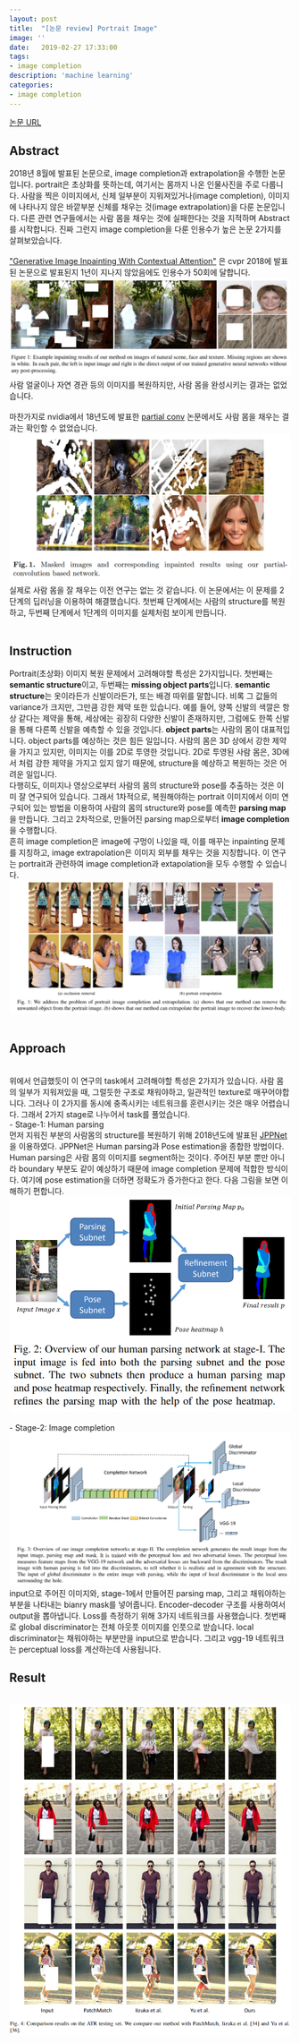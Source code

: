 ```yaml
---
layout: post
title:  "[논문 review] Portrait Image"
image: ''
date:   2019-02-27 17:33:00
tags:
- image completion
description: 'machine learning'
categories:
- image completion
---
```


<p class="music-read"><a href="https://arxiv.org/abs/1808.07757">논문 URL</a></p>

## Abstract

2018년 8월에 발표된 논문으로, image completion과 extrapolation을 수행한 논문입니다. portrait은 초상화를 뜻하는데, 여기서는 몸까지 나온 인물사진을 주로 다룹니다. 사람을 찍은 이미지에서, 신체 일부분이 지워져있거나(image completion), 이미지에 나타나지 않은 바깥부분 신체를 채우는 것(image extrapolation)을 다룬 논문입니다.
다른 관련 연구들에서는 사람 몸을 채우는 것에 실패한다는 것을 지적하며 Abstract를 시작합니다. 진짜 그런지 image completion을 다룬 인용수가 높은 논문 2가지를 살펴보았습니다. <br>
<br>
<a href="http://openaccess.thecvf.com/content_cvpr_2018/html/Yu_Generative_Image_Inpainting_CVPR_2018_paper.html">"Generative Image Inpainting With Contextual Attention"</a> 은 cvpr 2018에 발표된 논문으로 발표된지 1년이 지나지 않았음에도 인용수가 50회에 달합니다. 
<br>
<img src="/assets/img/portrait-image/K-001.png">
<br>
사람 얼굴이나 자연 경관 등의 이미지를 복원하지만, 사람 몸을 완성시키는 결과는 없었습니다.
<br><br>
마찬가지로 nvidia에서 18년도에 발표한 <a href="http://openaccess.thecvf.com/content_ECCV_2018/html/Guilin_Liu_Image_Inpainting_for_ECCV_2018_paper.html">partial conv</a> 논문에서도 사람 몸을 채우는 결과는 확인할 수 없었습니다.
<img src="/assets/img/portrait-image/K-002.png">
<br>
실제로 사람 몸을 잘 채우는 이전 연구는 없는 것 같습니다. 이 논문에서는 이 문제를 2 단계의 딥러닝을 이용하여 해결했습니다. 첫번째 단계에서는 사람의 structure를 복원하고, 두번째 단계에서 1단계의 이미지를 실제처럼 보이게 만듭니다. 
<br><br>

## Instruction

Portrait(초상화) 이미지 복원 문제에서 고려해야할 특성은 2가지입니다. 첫번째는 **semantic structure**이고, 두번째는 **missing object parts**입니다. **semantic structure**는 옷이라든가 신발이라든가, 또는 배경 따위를 말합니다. 비록 그 값들의 variance가 크지만, 그만큼 강한 제약 또한 있습니다. 예를 들어, 양쪽 신발의 색깔은
항상 같다는 제약을 통해, 세상에는 굉장히 다양한 신발이 존재하지만, 그럼에도 한쪽 신발을 통해 다른쪽 신발을 예측할 수 있을 것입니다. **object parts**는 사람의 몸이 대표적입니다. object parts를 예상하는 것은 힘든 일입니다. 사람의 몸은 3D 상에서 강한 제약을 가지고 있지만, 이미지는 이를 2D로 투영한 것입니다. 2D로 투영된 사람 몸은, 3D에서 처럼 강한 제약을 가지고 있지 않기 때문에, structure을 예상하고 복원하는 것은 어려운 일입니다.
<br>
다행히도, 이미지나 영상으로부터 사람의 몸의 structure와 pose를 추출하는 것은 이미 잘 연구되어 있습니다. 그래서 1차적으로, 복원해야하는 portrait 이미지에서 이미 연구되어 있는 방법을 이용하여 사람의 몸의 structure와 pose를 예측한 **parsing map**을 만듭니다. 그리고 2차적으로, 만들어진 parsing map으로부터 **image completion**을 수행합니다.
<br>
흔히 image completion은 image에 구멍이 나있을 때, 이를 매꾸는 inpainting 문제를 지칭하고, image extrapolation은 이미지 외부를 채우는 것을 지칭합니다. 이 연구는 portrait과 관련하여 image completion과 extapolation을 모두 수행할 수 있습니다.
<img src="/assets/img/portrait-image/K-003.png">
<br>
<br>
## Approach
<br>
위에서 언급했듯이 이 연구의 task에서 고려해야할 특성은 2가지가 있습니다. 사람 몸의 일부가 지워져있을 때, 그럴듯한 구조로 채워야하고, 일관적인 texture로 매꾸어야합니다. 그러나 이 2가지를 동시에 충족시키는 네트워크를 훈련시키는 것은 매우 어렵습니다. 그래서 2가지 stage로 나누어서 task를 풀었습니다.
<br>
- Stage-1: Human parsing
<br>
먼저 지워진 부분의 사람몸의 structure를 복원하기 위해 2018년도에 발표된 <a href="https://arxiv.org/abs/1804.01984">JPPNet</a>을 이용하였다. JPPNet은 Human parsing과 Pose estimation을 종합한 방법이다. Human parsing은 사람 몸의 이미지를 segment하는 것이다. 주어진 부분 뿐만 아니라 boundary
부분도 같이 예상하기 때문에 image completion 문제에 적합한 방식이다. 여기에 pose estimation을 더하면 정확도가 증가한다고 한다. 다음 그림을 보면 이해하기 편합니다.
<img src="/assets/img/portrait-image/K-004.png">
<br>
<br>
- Stage-2: Image completion
<br>
<img src="/assets/img/portrait-image/K-005.png">
<br>
input으로 주어진 이미지와, stage-1에서 만들어진 parsing map, 그리고 채워야하는 부분을 나타내는 bianry mask를 넣어줍니다. Encoder-decoder 구조를 사용하여서 output을 뽑아냅니다. Loss를 측정하기 위해 3가지 네트워크를 사용했습니다. 첫번째로 global discriminator는 전체 아웃풋 이미지를 인풋으로 받습니다.
local discriminator는 채워야하는 부분만을 input으로 받습니다. 그리고 vgg-19 네트워크는 perceptual loss를 계산하는데 사용됩니다.

## Result

<br>
<img src="/assets/img/portrait-image/K-006.png">